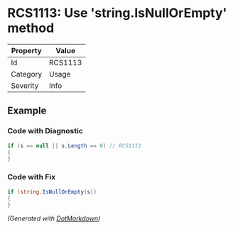 # RCS1113: Use 'string\.IsNullOrEmpty' method

| Property | Value   |
| -------- | ------- |
| Id       | RCS1113 |
| Category | Usage   |
| Severity | Info    |

## Example

### Code with Diagnostic

```csharp
if (s == null || s.Length == 0) // RCS1113
{
}
```

### Code with Fix

```csharp
if (string.IsNullOrEmpty(s))
{
}
```


*\(Generated with [DotMarkdown](http://github.com/JosefPihrt/DotMarkdown)\)*